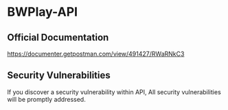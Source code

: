 # BWPlay-API

## Official Documentation

https://documenter.getpostman.com/view/491427/RWaRNkC3

## Security Vulnerabilities

If you discover a security vulnerability within API, All security vulnerabilities will be promptly addressed.
